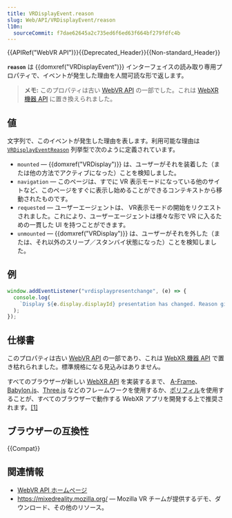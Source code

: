 ```yaml
---
title: VRDisplayEvent.reason
slug: Web/API/VRDisplayEvent/reason
l10n:
  sourceCommit: f7dae62645a2c735ed6f6ed63f664bf279fdfc4b
---
```


{{APIRef("WebVR API")}}{{Deprecated_Header}}{{Non-standard_Header}}

**`reason`** は {{domxref("VRDisplayEvent")}} インターフェイスの読み取り専用プロパティで、イベントが発生した理由を人間可読な形で返します。

> **メモ:** このプロパティは古い [WebVR API](https://immersive-web.github.io/webvr/spec/1.1/) の一部でした。これは [WebXR 機器 API](https://immersive-web.github.io/webxr/) に置き換えられました。

## 値

文字列で、このイベントが発生した理由を表します。利用可能な理由は [`VRDisplayEventReason`](https://w3c.github.io/webvr/spec/1.1/#interface-vrdisplayeventreason) 列挙型で次のように定義されています。

- `mounted` — {{domxref("VRDisplay")}} は、ユーザーがそれを装着した（または他の方法でアクティブになった）ことを検知しました。
- `navigation` — このページは、すでに VR 表示モードになっている他のサイトなど、このページをすぐに表示し始めることができるコンテキストから移動されたものです。
- `requested` — ユーザーエージェントは、 VR表示モードの開始をリクエストされました。これにより、ユーザーエージェントは様々な形で VR に入るための一貫した UI を持つことができます。
- `unmounted` — {{domxref("VRDisplay")}} は、ユーザーがそれを外した（または、それ以外のスリープ／スタンバイ状態になった）ことを検知しました。

## 例

```js
window.addEventListener("vrdisplaypresentchange", (e) => {
  console.log(
    `Display ${e.display.displayId} presentation has changed. Reason given: ${e.reason}.`,
  );
});
```

## 仕様書

このプロパティは古い [WebVR API](https://immersive-web.github.io/webvr/spec/1.1/) の一部であり、これは [WebXR 機器 API](https://immersive-web.github.io/webxr/) で置き枯れられました。標準規格になる見込みはありません。

すべてのブラウザーが新しい [WebXR API](/ja/docs/Web/API/WebXR_Device_API/Fundamentals) を実装するまで、 [A-Frame](https://aframe.io/)、[Babylon.js](https://www.babylonjs.com/)、[Three.js](https://threejs.org/) などのフレームワークを使用するか、[ポリフィル](https://github.com/immersive-web/webxr-polyfill)を使用することが、すべてのブラウザーで動作する WebXR アプリを開発する上で推奨されます。[\[1\]](https://developer.oculus.com/documentation/web/port-vr-xr/)

## ブラウザーの互換性

{{Compat}}

## 関連情報

- [WebVR API ホームページ](/ja/docs/Web/API/WebVR_API)
- <https://mixedreality.mozilla.org/> — Mozilla VR チームが提供するデモ、ダウンロード、その他のリソース。
